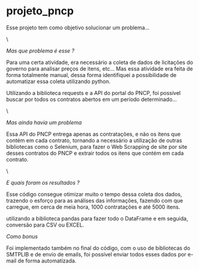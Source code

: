 # projeto_pncp
Esse projeto tem como objetivo solucionar um problema... 

\

*Mas que problema é esse ?*

Para uma certa atividade, era necessário a coleta de dados de licitações do governo para analisar preços de itens, etc... Mas essa atividade era feita de forma totalmente manual, dessa forma identifiquei a possibilidade de automatizar essa coleta utilizando python.

Utilizando a biblioteca requests e a API do portal do PNCP, foi possível buscar por todos os contratos abertos em um período determinado...

\

*Mas ainda havia um problema*

Essa API do PNCP entrega apenas as contratações, e não os itens que contém em cada contrato, tornando a necessário a utilização de outras bibliotecas como o Selenium, para fazer o Web Scrapping de site por site desses contratos do PNCP e extrair todos os itens que contém em cada contrato.

\

*E quais foram os resultados ?*

Esse código consegue otimizar muito o tempo dessa coleta dos dados, trazendo o esforço para as análises das informações, fazendo com que carregue, em cerca de meia hora, 1000 contratações e até 5000 itens.

utilizando a biblioteca pandas para fazer todo o DataFrame e em seguida, conversão para CSV ou EXCEL.

*Como bonus*

Foi implementado também no final do código, com o uso de bibliotecas do SMTPLIB e de envio de emails, foi possível enviar todos esses dados por e-mail de forma automatizada.
